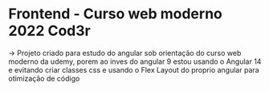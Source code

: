 # Frontend - Curso web moderno 2022 Cod3r

-> Projeto criado para estudo do angular sob orientação do curso web moderno da udemy, porem ao inves do angular 9
estou usando o Angular 14 e evitando criar classes css e usando o Flex Layout do proprio angular para otimização de código
